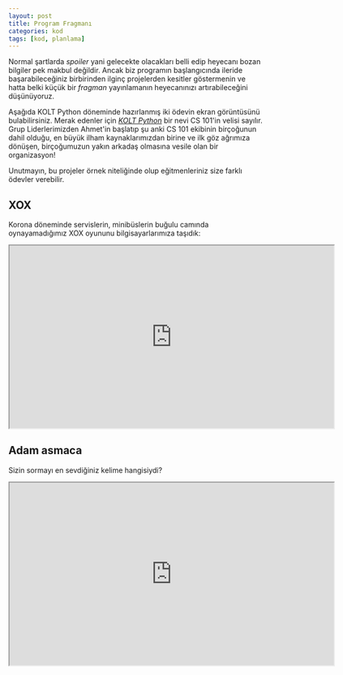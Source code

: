 ```yaml
---
layout: post
title: Program Fragmanı
categories: kod
tags: [kod, planlama]
---
```


Normal şartlarda *spoiler* yani gelecekte olacakları belli edip heyecanı bozan bilgiler pek makbul değildir. Ancak biz programın başlangıcında ileride başarabileceğiniz birbirinden ilginç projelerden kesitler göstermenin ve hatta belki küçük bir *fragman* yayınlamanın heyecanınızı artırabileceğini düşünüyoruz. 

Aşağıda KOLT Python döneminde hazırlanmış iki ödevin ekran görüntüsünü bulabilirsiniz. Merak edenler için *[KOLT Python](https://koltpython.com/)* bir nevi CS 101'in velisi sayılır. Grup Liderlerimizden Ahmet'in başlatıp şu anki CS 101 ekibinin birçoğunun dahil olduğu, en büyük ilham kaynaklarımızdan birine ve ilk göz ağrımıza dönüşen, birçoğumuzun yakın arkadaş olmasına vesile olan bir organizasyon!

Unutmayın, bu projeler örnek niteliğinde olup eğitmenleriniz size farklı ödevler verebilir.

## XOX
Korona döneminde servislerin, minibüslerin buğulu camında oynayamadığımız XOX oyununu bilgisayarlarımıza taşıdık:

<iframe width="640" height="360" src="https://drive.google.com/file/d/1CF2YnAcDz37nZcoqimbIgQDVfHN0W8Dw/preview" > </iframe>

## Adam asmaca
Sizin sormayı en sevdiğiniz kelime hangisiydi?

<iframe width="640" height="360" src="https://drive.google.com/file/d/1ExKBHQbzv5QCsrquVi43Rodjsy_zrf9f/preview" > </iframe>


